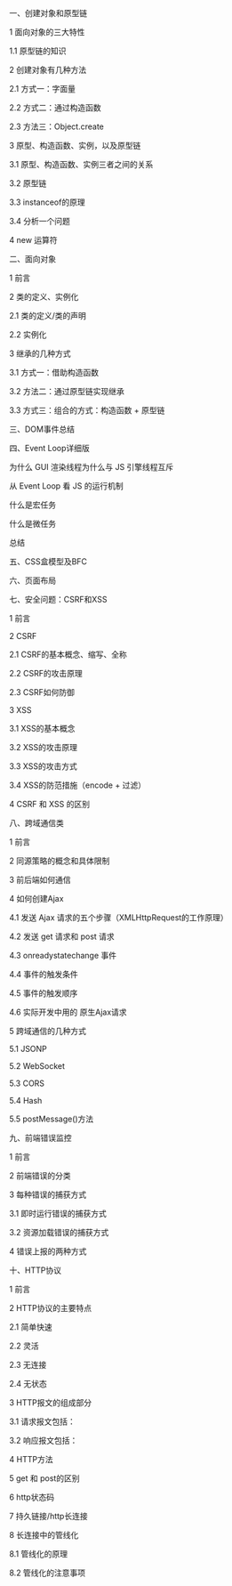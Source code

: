一、创建对象和原型链

1 面向对象的三大特性

1.1 原型链的知识

2 创建对象有几种方法

2.1 方式一：字面量

2.2 方式二：通过构造函数

2.3 方法三：Object.create

3 原型、构造函数、实例，以及原型链

3.1 原型、构造函数、实例三者之间的关系

3.2 原型链

3.3 instanceof的原理

3.4 分析一个问题

4 new 运算符

二、面向对象

1 前言

2 类的定义、实例化

2.1 类的定义/类的声明

2.2 实例化

3 继承的几种方式

3.1 方式一：借助构造函数

3.2 方法二：通过原型链实现继承

3.3 方式三：组合的方式：构造函数 + 原型链

三、DOM事件总结

四、Event Loop详细版

为什么 GUI 渲染线程为什么与 JS 引擎线程互斥

从 Event Loop 看 JS 的运行机制

什么是宏任务

什么是微任务

总结

五、CSS盒模型及BFC

六、页面布局

七、安全问题：CSRF和XSS

1 前言

2 CSRF

2.1 CSRF的基本概念、缩写、全称

2.2 CSRF的攻击原理

2.3 CSRF如何防御

3 XSS

3.1 XSS的基本概念

3.2 XSS的攻击原理

3.3 XSS的攻击方式

3.4 XSS的防范措施（encode + 过滤）

4 CSRF 和 XSS 的区别

八、跨域通信类

1 前言

2 同源策略的概念和具体限制

3 前后端如何通信

4 如何创建Ajax

4.1 发送 Ajax 请求的五个步骤（XMLHttpRequest的工作原理）

4.2 发送 get 请求和 post 请求

4.3 onreadystatechange 事件

4.4 事件的触发条件

4.5 事件的触发顺序

4.6 实际开发中用的 原生Ajax请求

5 跨域通信的几种方式

5.1 JSONP

5.2 WebSocket

5.3 CORS

5.4 Hash

5.5 postMessage()方法

九、前端错误监控

1 前言

2 前端错误的分类

3 每种错误的捕获方式

3.1 即时运行错误的捕获方式

3.2 资源加载错误的捕获方式

4 错误上报的两种方式

十、HTTP协议

1 前言

2 HTTP协议的主要特点

2.1 简单快速

2.2 灵活

2.3 无连接

2.4 无状态

3 HTTP报文的组成部分

3.1 请求报文包括：

3.2 响应报文包括：

4 HTTP方法

5 get 和 post的区别

6 http状态码

7 持久链接/http长连接

8 长连接中的管线化

8.1 管线化的原理

8.2 管线化的注意事项
